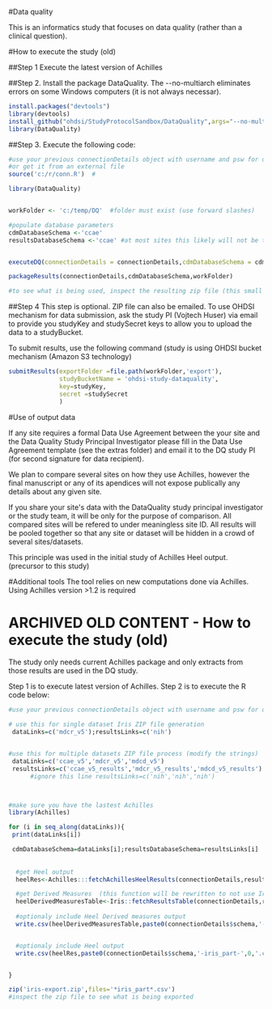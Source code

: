 #Data quality

This is an informatics study that focuses on data quality (rather than a clinical question).

#How to execute the study (old)

##Step 1
Execute the latest version of Achilles

##Step 2.
Install the package DataQuality. The --no-multiarch eliminates errors on some Windows computers (it is not always necessar). 

```R
install.packages("devtools")
library(devtools)
install_github("ohdsi/StudyProtocolSandbox/DataQuality",args="--no-multiarch")
library(DataQuality)

```

##Step 3. 
Execute the following code:

```R
#use your previous connectionDetails object with username and psw for database
#or get it from an external file 
source('c:/r/conn.R')  #

library(DataQuality)


workFolder <- 'c:/temp/DQ'  #folder must exist (use forward slashes)

#populate database parameters
cdmDatabaseSchema <-'ccae'
resultsDatabaseSchema <-'ccae' #at most sites this likely will not be the same as cdmDatabaseSchema


executeDQ(connectionDetails = connectionDetails,cdmDatabaseSchema = cdmDatabaseSchema,workFolder = workFolder)

packageResults(connectionDetails,cdmDatabaseSchema,workFolder)

#to see what is being used, inspect the resulting zip file (this small data subset is being submitted to the study team)
```

##Step 4
This step is optional. ZIP file can also be emailed.
To use OHDSI mechanism for data submission, ask the study PI (Vojtech Huser) via email to provide you studyKey and studySecret keys to allow you to upload the data to a studyBucket.

To submit results, use the following command (study is using OHDSI bucket mechanism (Amazon S3 technology) 

```R
submitResults(exportFolder =file.path(workFolder,'export'),
              studyBucketName = 'ohdsi-study-dataquality',
              key=studyKey,
              secret =studySecret
              )


```


#Use of output data

If any site requires a formal Data Use Agreement between the your site and the Data Quality Study Principal Investigator please fill in the  Data Use Agreement template (see  the extras folder) and email it to the DQ study PI (for second signature for data recipient).

We plan to compare several sites on how they use Achilles, however the final manuscript or any of its apendices will not expose publically any details about any given site.

If you share your site's data with the DataQuality study principal investigator or the study team, it will be only for the purpose of comparison. All compared sites will be refered to under meaningless site ID. All results will be pooled together so that any site or dataset will be hidden in a crowd of several sites/datasets.

This principle was used in the initial study of Achilles Heel output. (precursor to this study)


#Additional tools
The tool relies on new computations done via Achilles. Using Achilles version >1.2 is required


# ARCHIVED OLD  CONTENT - How to execute the study (old)

The study only needs current  Achilles package and only extracts from those results are used in the DQ study.

Step 1 is to execute latest version of Achilles. Step 2 is to execute the R code below:

```R
#use your previous connectionDetails object with username and psw for database

# use this for single dataset Iris ZIP file generation
 dataLinks=c('mdcr_v5');resultsLinks=c('nih')


#use this for multiple datasets ZIP file process (modify the strings)
 dataLinks=c('ccae_v5','mdcr_v5','mdcd_v5')
 resultsLinks=c('ccae_v5_results','mdcr_v5_results','mdcd_v5_results')
      #ignore this line resultsLinks=c('nih','nih','nih')



#make sure you have the lastest Achilles
library(Achilles)

for (i in seq_along(dataLinks)){
 print(dataLinks[i])

 cdmDatabaseSchema=dataLinks[i];resultsDatabaseSchema=resultsLinks[i]
 
 
  #get Heel output 
  heelRes<-Achilles:::fetchAchillesHeelResults(connectionDetails,resultsDatabaseSchema)

  #get Derived Measures  (this function will be rewritten to not use Iris package at all)
  heelDerivedMeasuresTable<-Iris::fetchResultsTable(connectionDetails,resultsDatabaseSchema,'achilles_results_derived')
  
  #optionaly include Heel Derived measures output
  write.csv(heelDerivedMeasuresTable,paste0(connectionDetails$schema,'-iris_part-',99,'.csv'),na='',row.names=F)


  #optionaly include Heel output
  write.csv(heelRes,paste0(connectionDetails$schema,'-iris_part-',0,'.csv'),na='',row.names=F)


}

zip('iris-export.zip',files='*iris_part*.csv')
#inspect the zip file to see what is being exported

```


